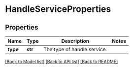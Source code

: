 # HandleServiceProperties

## Properties
Name | Type | Description | Notes
------------ | ------------- | ------------- | -------------
**type** | **str** | The type of handle service. | 

[[Back to Model list]](../README.md#documentation-for-models) [[Back to API list]](../README.md#documentation-for-api-endpoints) [[Back to README]](../README.md)

